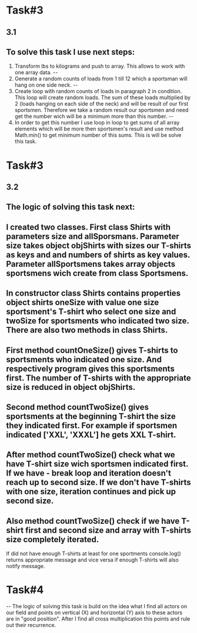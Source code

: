 # Task#3
3.1
--
 To solve this task I use next steps:
--
1. Transform lbs to kilograms and push to array. This allows to work with one array data.
--
2. Generate a random counts of loads from 1 till 12 which a sportsman will hang on one side neck.
--
3. Create loop with random counts of loads in paragraph 2 in condition. This loop will create random loads. The sum of these loads multiplied by 2 (loads hanging on each side of the neck) and will be result of our first sportsmen. Therefore we take a random result our sportsmen and need get the number wich will be a minimum more than this number.
--
4. In order to get this number I use loop in loop to get sums of all array elements which will be more then sportsmen's result and use method Math.min() to get minimum number of this sums. This is will be solve this task.

# Task#3
3.2
 --
 The logic of solving this task next:
--
I created two classes. First class Shirts with parameters size and allSporsmans. Parameter size takes object objShirts with sizes our T-shirts as keys and and numbers of shirts as key values. Parameter allSportsmens takes array objects sportsmens wich create from class Sportsmens. 
--
In сonstructor class Shirts contains properties object shirts oneSize with value one size sportsment's T-shirt who select one size and twoSize for sportsments who indicated two size. There are also two methods in class Shirts. 
--
First method countOneSize() gives T-shirts to sportsments who indicated one size. And respectively program gives this sportsments first. The number of T-shirts with the appropriate size is reduced in object objShirts. 
--
Second method countTwoSize() gives sportsments at the beginning T-shirt the size they indicated first. For example if sportsmen indicated ['XXL', 'XXXL'] he gets XXL T-shirt.
--
After method countTwoSize() check what we have T-shirt size wich sportsmen indicated first. If we have - break loop and  iteration doesn't reach up to second size. If we don't have T-shirts with one size, iteration    continues and pick up second size. 
--
Also method countTwoSize() check if we have T-shirt first and second size and array with T-shirts size completely iterated.
--
If did not have enough T-shirts at least for one sportments console.log() returns appropriate message and vice versa if enough T-shirts will also notify message.  

# Task#4
 --
 The logic of solving this task is build on the idea what I find all actors on our field and points on vertical (X) and horizontal (Y)  axis to these actors are in "good position". After I find all cross multiplication this points and rule out their recurrence.                
